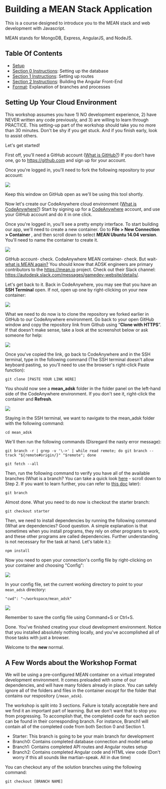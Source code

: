 # Building a MEAN Stack Application

This is a course designed to introduce you to the MEAN stack and web development with Javascript. 

MEAN stands for MongoDB, Express, AngularJS, and NodeJS. 

## Table Of Contents
* [Setup](#setting-up)
* [Section 0 Instructions](instructions/branch0.md): Setting up the database
* [Section 1 Instructions](instructions/branch1.md): Setting up routes
* [Section 2 Instructions](instructions/branch2.md): Building the Angular Front-End
* [Format](#course-format): Explanation of branches and processes

## Setting Up Your Cloud Environment
This workshop assumes you have 1) NO development experience, 2) have NEVER written any code previously, and 3) are willing to learn through PRACTICE. This setting-up part of the workshop should take you no more than 30 minutes. Don't be shy if you get stuck. And if you finish early, look to assist others. 

Let's get started!

First off, you'll need a GitHub account ([What is GitHub?](https://www.google.com/webhp?sourceid=chrome-instant&ion=1&espv=2&ie=UTF-8#q=what+is+github)) If you don’t have one, go to https://github.com and sign up for your account. 

Once you're logged in, you'll need to fork the following repository to your account: 

![](http://i68.tinypic.com/264rgao.jpg) 

Keep this window on GitHub open as we'll be using this tool shortly.

Now let's create our CodeAnywhere cloud environment ([What is CodeAnywhere?](https://codeanywhere.com/)) Start by signing up for a [CodeAnywhere](www.codeanywhere.com) account, and use your GitHub account and do it in one click. 

Once you're logged in, you'll see a pretty empty interface. To start building our app, we'll need to create a new container. Go to **File > New Connection > Container** , and then scroll down to select **MEAN Ubuntu 14.04 version**. You'll need to name the container to create it. 

![](http://i68.tinypic.com/27y3nmv.png) 

GitHub account- check. 
CodeAnywhere MEAN container- check. 
But wait- [what is MEAN again?](http://learn.mean.io/) You should know that ADSK engineers are primary contributors to the https://mean.io project. Check out their Slack channel: https://autodesk.slack.com/messages/gamedev-website/details/.

Let's get back to it. Back in CodeAnywhere, you may see that you have an **SSH Terminal** open. If not, open up one by right-clicking on your new container: 

![](http://i68.tinypic.com/33axpog.jpg)

What we need to do now is to clone the repository we forked earlier in GitHub to our CodeAnywhere environment. Go back to your open GitHub window and copy the repository link from Github using “**Clone with HTTPS**”. If that doesn't make sense, take a look at the screenshot below or ask someone for help: 

![](http://i64.tinypic.com/szhhd4.jpg) 

Once you've copied the link, go back to CodeAnywhere and in the SSH terminal, type in the following command (The SSH terminal doesn't allow keyboard pasting, so you'll need to use the browser's right-click Paste function): 
 
   `git clone [PASTE YOUR LINK HERE]`

You should now see a **mean_adsk** folder in the folder panel on the left-hand side of the CodeAnywhere environment. If you don't see it, right-click the container and **Refresh**. 

![](http://i63.tinypic.com/52yzyq.jpg)

Staying in the SSH terminal, we want to navigate to the mean_adsk folder with the following command: 

  `cd mean_adsk`

We'll then run the following commands (Disregard the nasty error message):
 
   `git branch -r | grep -v '\->' | while read remote; do git branch --track "${remote#origin/}" "$remote"; done`
   
   `git fetch --all`

Then, run the following command to verify you have all of the available branches (What is a branch? You can take a quick look [here](https://guides.github.com/activities/hello-world/) - scroll down to Step 2. If you want to learn further, you can refer to [this doc](https://git-scm.com/book/en/v1/Git-Branching-What-a-Branch-Is) later):
 
   `git branch`

Almost done. 
What you need to do now is checkout the starter branch:
 
   `git checkout starter`

Then, we need to install dependencies by running the following command (What are dependencies? Good question. A simple explanation is that sometimes when you install programs, they rely on other programs to work, and these other programs are called dependencies. Further understanding is not necessary for the task at hand. Let's table it.): 

   `npm install`

Now you need to open your connection's config file by right-clicking on your container and choosing "Config":

![](http://i66.tinypic.com/315bkep.jpg) 

In your config file, set the current working directory to point to your `mean_adsk` directory:  

   `"cwd": "~/workspace/mean_adsk"` 

![](http://i66.tinypic.com/2ljkivq.jpg)

Remember to save the config file using Command+S or Ctrl+S. 

Done. 
You've finished creating your cloud development environment. Notice that you installed absolutely nothing locally, and you've accomplished all of those tasks with just a browser. 

Welcome to the **new** normal.

## A Few Words about the Workshop Format

We will be using a pre-configured MEAN container on a virtual integrated development environment. It comes preloaded with some of our dependencies, and will have many folders already in place. You can safely ignore all of the folders and files in the container _except_ for the folder that contains our respository (`/mean_adsk`).

The workshop is split into 3 sections. Failure is totally acceptable here and we find it an important part of learning. But we don't want that to stop you from progressing. To accomplish that, the completed code for each section can be found in their corresponding branch. For instance, Branch1 will contain all of the completed code from both Section 0 and Section 1.  

- Starter: This branch is going to be your main branch for development
- Branch0: Contains completed database connection and model setup
- Branch1: Contains completed API routes and Angular routes setup
- Branch2: Contains completed Angular code and HTML view code
(Don't worry if this all sounds like martian-speak. All in due time)

You can checkout any of the solution branches using the following command: 

   `git checkout [BRANCH NAME]`
